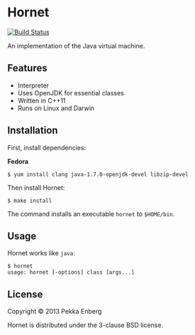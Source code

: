 # Hornet

[![Build Status](https://secure.travis-ci.org/penberg/hornet.png?branch=master)](http://travis-ci.org/penberg/hornet)

An implementation of the Java virtual machine.

## Features

* Interpreter
* Uses OpenJDK for essential classes
* Written in C++11
* Runs on Linux and Darwin

## Installation

First, install dependencies:

**Fedora**

```
$ yum install clang java-1.7.0-openjdk-devel libzip-devel
```

Then install Hornet:

```
$ make install
```

The command installs an executable ``hornet`` to ``$HOME/bin``.

## Usage

Hornet works like ``java``:

```
$ hornet
usage: hornet [-options] class [args...]
```

## License

Copyright © 2013 Pekka Enberg

Hornet is distributed under the 3-clause BSD license.
